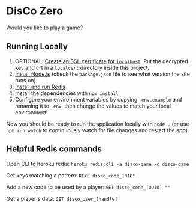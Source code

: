 # DisCo Zero

Would you like to play a game?


## Running Locally

1. OPTIONAL: [Create an SSL certificate for `localhost`](https://www.cloudzilla.ai/dev-education/how-to-get-ssl-https-for-localhost/). Put the decrypted key and crt in a `localcert` directory inside this project.
2. [Install Node.js](https://nodejs.org/en/download/) (check the `package.json` file to see what version the site runs on)
5. [Install and run Redis](https://redis.io/topics/quickstart)
6. Install the dependencies with `npm install`
7. Configure your environment variables by copying `.env.example` and renaming it to `.env`, then change the values to match your local environment!

Now you should be ready to run the application locally with `node .` (or use `npm run watch` to continuously watch for file changes and restart the app).


## Helpful Redis commands

Open CLI to heroku redis: `heroku redis:cli -a disco-game -c disco-game`

Get keys matching a pattern: `KEYS disco_code_1010*`

Add a new code to be used by a player: `SET disco_code_[UUID] ""`

Get a player's data: `GET disco_user_[handle]`
